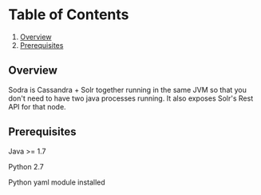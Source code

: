 # Table of Contents
1. [Overview](#overview)
2. [Prerequisites](#prerequisites)

## Overview

Sodra is Cassandra + Solr together running in the same JVM so that you don't need to have two java processes running. It also exposes Solr's Rest API for that node.

## Prerequisites

Java >= 1.7

Python 2.7

Python yaml module installed

